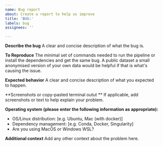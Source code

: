```yaml
---
name: Bug report
about: Create a report to help us improve
title: 'BUG:'
labels: bug
assignees: ''

---
```


**Describe the bug**
A clear and concise description of what the bug is.

**To Reproduce**
The minimal set of commands needed to run the pipeline or install the dependencies and get the same bug.
A public dataset a small anonymised version of your own data would be helpful if that is what's causing the issue.

**Expected behavior**
A clear and concise description of what you expected to happen.

**Screenshots or copy-pasted terminal outut **
If applicable, add screenshots or text to help explain your problem.

**Operating system (please enter the following information as appropriate):**
 - OS/Linux distribution: [e.g. Ubuntu, Mac (with docker)]
 - Dependency management: [e.g. Conda, Docker, Singularity]
 - Are you using MacOS or Windows WSL? 

**Additional context**
Add any other context about the problem here.
